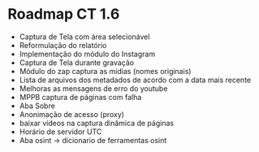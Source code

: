 # Roadmap CT 1.6

- Captura de Tela com área selecionável
- Reformulação do relatório
- Implementação do módulo do Instagram
- Captura de Tela durante gravação
- Módulo do zap captura as mídias (nomes originais)
- Lista de arquivos dos metadados de acordo com a data mais recente
- Melhoras as mensagens de erro do youtube
- MPPB captura de páginas com falha
- Aba Sobre
- Anonimação de acesso (proxy)
- baixar vídeos na captura dinâmica de páginas
- Horário de servidor UTC
- Aba osint -> dicionario de ferramentas osint

